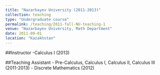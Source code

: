 ```yaml
---
title: "Nazarbayev University (2011-2013)"
collection: teaching
type: "Undergraduate course"
permalink: /teaching/2011-fall-NU-teaching-1
venue: "Nazarbayev University, Math Department"
date: 2011-09-01
location: "Kazakhstan"
---
```

##Instructor
  -Calculus I (2013)
  
##Teaching Assistant
	- Pre-Calculus, Calculus I, Calculus II, Calculus III (2011-2013)
	- Discrete Mathematics (2012)

